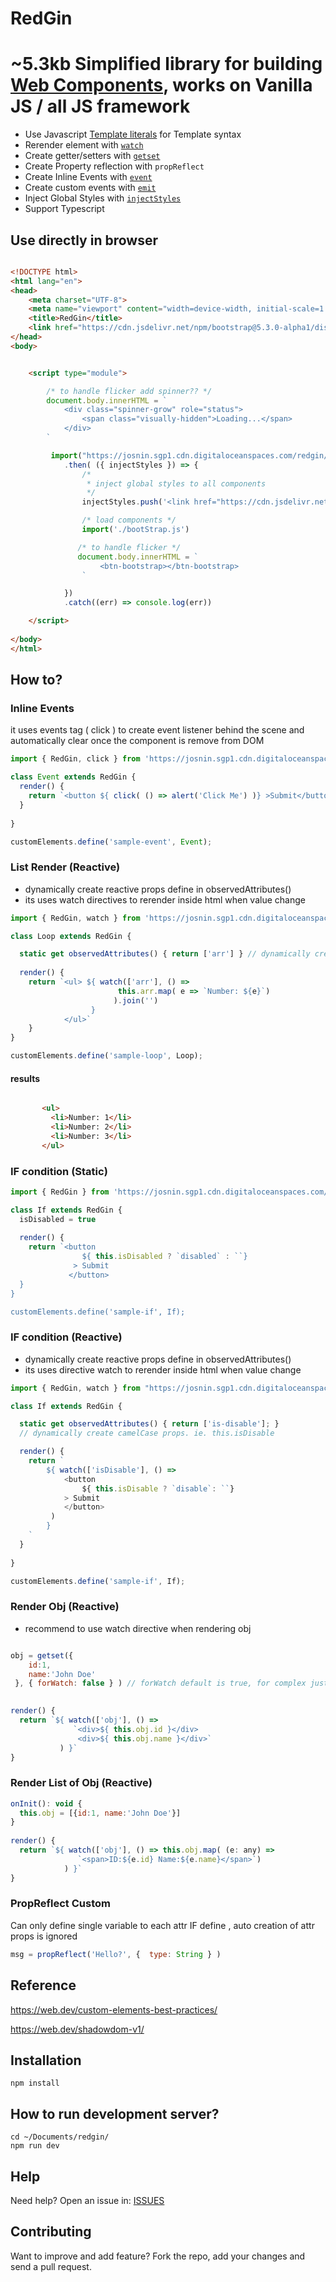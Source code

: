 # RedGin
# ~5.3kb Simplified library for building [Web Components](https://developer.mozilla.org/en-US/docs/Web/Web_Components), works on Vanilla JS / all JS framework

* Use Javascript [Template literals](https://developer.mozilla.org/en-US/docs/Web/JavaScript/Reference/Template_literals) for Template syntax
* Rerender element with [<code>watch</code>](https://stackblitz.com/edit/typescript-t3fqo8?file=sampleWatch.ts)  
* Create getter/setters with [<code>getset</code>](https://stackblitz.com/edit/typescript-t3fqo8?file=sampleWatch.ts)   
* Create Property reflection with <code>propReflect</code>
* Create Inline Events with [<code>event</code>](https://stackblitz.com/edit/typescript-t3fqo8?file=sampleWatch.ts)   
* Create custom events with [<code>emit</code>](https://stackblitz.com/edit/redgin-childtoparent?file=index.ts) 
* Inject Global Styles with [<code>injectStyles</code>](https://stackblitz.com/edit/redgin-bootstrap?file=index.ts)
* Support Typescript



## Use directly in browser

```html 

<!DOCTYPE html>
<html lang="en">
<head>
    <meta charset="UTF-8">
    <meta name="viewport" content="width=device-width, initial-scale=1.0">
    <title>RedGin</title>
    <link href="https://cdn.jsdelivr.net/npm/bootstrap@5.3.0-alpha1/dist/css/bootstrap.min.css" rel="stylesheet" integrity="sha384-GLhlTQ8iRABdZLl6O3oVMWSktQOp6b7In1Zl3/Jr59b6EGGoI1aFkw7cmDA6j6gD" crossorigin="anonymous">
</head>
<body>


    <script type="module">

        /* to handle flicker add spinner?? */
        document.body.innerHTML = `
            <div class="spinner-grow" role="status">
                <span class="visually-hidden">Loading...</span>
            </div>
        `

         import("https://josnin.sgp1.cdn.digitaloceanspaces.com/redgin/redgin.min.js")
            .then( ({ injectStyles }) => {
                /* 
                 * inject global styles to all components 
                 */
                injectStyles.push('<link href="https://cdn.jsdelivr.net/npm/bootstrap@5.3.0-alpha1/dist/css/bootstrap.min.css" rel="stylesheet" integrity="sha384-GLhlTQ8iRABdZLl6O3oVMWSktQOp6b7In1Zl3/Jr59b6EGGoI1aFkw7cmDA6j6gD" crossorigin="anonymous">')

                /* load components */
                import('./bootStrap.js')

               /* to handle flicker */
               document.body.innerHTML = `
                    <btn-bootstrap></btn-bootstrap>
                `

            })
            .catch((err) => console.log(err))

    </script> 
    
</body>
</html>

```


## How to?
### Inline Events
it uses events tag ( click ) to create event listener behind the scene and automatically clear once the component is remove from DOM
```js
import { RedGin, click } from 'https://josnin.sgp1.cdn.digitaloceanspaces.com/redgin/redgin.min.js';

class Event extends RedGin { 
  render() {
    return `<button ${ click( () => alert('Click Me') )} >Submit</button>`
  }
 
}

customElements.define('sample-event', Event);

```

### List Render (Reactive) 
* dynamically create reactive props define in observedAttributes()
* its uses watch directives to rerender inside html when value change
```js
import { RedGin, watch } from 'https://josnin.sgp1.cdn.digitaloceanspaces.com/redgin/redgin.min.js';

class Loop extends RedGin {

  static get observedAttributes() { return ['arr'] } // dynamically create reactive props this.arr
  
  render() {    
    return `<ul> ${ watch(['arr'], () => 
                        this.arr.map( e => `Number: ${e}`) 
                       ).join('') 
                  } 
            </ul>`
    } 
}

customElements.define('sample-loop', Loop);

```
#### results
```html

       <ul>
         <li>Number: 1</li>
         <li>Number: 2</li>
         <li>Number: 3</li>
       </ul>

```



### IF condition (Static)
```js
import { RedGin } from 'https://josnin.sgp1.cdn.digitaloceanspaces.com/redgin/redgin.min.js';

class If extends RedGin {
  isDisabled = true
  
  render() {
    return `<button 
                ${ this.isDisabled ? `disabled` : ``}
              > Submit
             </button>    
  } 
}

customElements.define('sample-if', If);

```

### IF condition (Reactive)
* dynamically create reactive props define in observedAttributes()
* its uses directive watch to rerender inside html when value change
```js
import { RedGin, watch } from "https://josnin.sgp1.cdn.digitaloceanspaces.com/redgin/redgin.min.js";

class If extends RedGin {

  static get observedAttributes() { return ['is-disable']; } 
  // dynamically create camelCase props. ie. this.isDisable

  render() {
    return `
        ${ watch(['isDisable'], () => 
            <button
                ${ this.isDisable ? `disable`: ``}
            > Submit
            </button>
         )
        }
    `
  }
 
}

customElements.define('sample-if', If);
```

### Render Obj (Reactive)
* recommend to use watch directive when rendering obj
```js

obj = getset({
    id:1, 
    name:'John Doe'
 }, { forWatch: false } ) // forWatch default is true, for complex just define a setter/getter manually?

  
render() {       
  return `${ watch(['obj'], () => 
              `<div>${ this.obj.id }</div>
               <div>${ this.obj.name }</div>` 
           ) }`
}
```

### Render List of Obj (Reactive)
```js
onInit(): void {
  this.obj = [{id:1, name:'John Doe'}]
}
  
render() {       
  return `${ watch(['obj'], () => this.obj.map( (e: any) => 
               `<span>ID:${e.id} Name:${e.name}</span>`)
            ) }`
}
```



### PropReflect Custom
Can only define single variable to each attr
IF define , auto creation of attr props is ignored
```js
msg = propReflect('Hello?', {  type: String } ) 
```

## Reference
https://web.dev/custom-elements-best-practices/

https://web.dev/shadowdom-v1/

## Installation 
```
npm install
```

## How to run development server? 
```
cd ~/Documents/redgin/
npm run dev
```

## Help

Need help? Open an issue in: [ISSUES](https://github.com/josnin/redgin/issues)


## Contributing
Want to improve and add feature? Fork the repo, add your changes and send a pull request.

